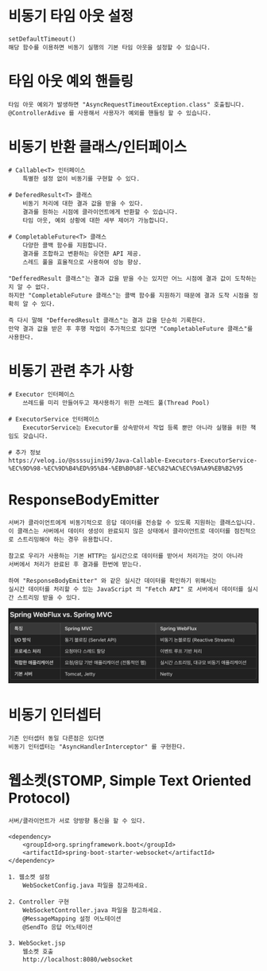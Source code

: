 # 비동기 타임 아웃 설정

    setDefaultTimeout() 
    해당 함수를 이용하면 비동기 실행의 기본 타임 아웃을 설정할 수 있습니다.

# 타임 아웃 예외 핸들링
    타임 아웃 예외가 발생하면 "AsyncRequestTimeoutException.class" 호출됩니다.
    @ControllerAdive 를 사용해서 사용자가 예외를 핸들링 할 수 있습니다.

# 비동기 반환 클래스/인터페이스

    # Callable<T> 인터페이스
        특별한 설정 없이 비동기를 구현할 수 있다.

    # DeferedResult<T> 클래스
        비동기 처리에 대한 결과 값을 받을 수 있다.
        결과를 원하는 시점에 클라이언트에게 반환할 수 있습니다.
        타임 아웃, 예외 상황에 대한 세부 제어가 가능합니다.

    # CompletableFuture<T> 클래스
        다양한 콜백 함수를 지원합니다.
        결과를 조합하고 변환하는 유연한 API 제공.
        스레드 풀을 효율적으로 사용하여 성능 향상.

    "DefferedResult 클래스"는 결과 값을 받을 수는 있지만 어느 시점에 결과 값이 도착하는지 알 수 없다.
    하지만 "CompletableFuture 클래스"는 콜백 함수를 지원하기 때문에 결과 도착 시점을 정확히 알 수 있다.

    즉 다시 말해 "DefferedResult 클래스"는 결과 값을 단순히 기록한다.
    만약 결과 값을 받은 후 후행 작업이 추가적으로 있다면 "CompletableFuture 클래스"를 사용한다.
    

# 비동기 관련 추가 사항

    # Executor 인터페이스
        쓰레드를 미리 만들어두고 재사용하기 위한 쓰레드 풀(Thread Pool)

    # ExecutorService 인터페이스
        ExecutorService는 Executor를 상속받아서 작업 등록 뿐만 아니라 실행을 위한 책임도 갖습니다.

    # 추가 정보
    https://velog.io/@ssssujini99/Java-Callable-Executors-ExecutorService-%EC%9D%98-%EC%9D%B4%ED%95%B4-%EB%B0%8F-%EC%82%AC%EC%9A%A9%EB%B2%95

# ResponseBodyEmitter

    서버가 클라이언트에게 비동기적으로 응답 데이터를 전송할 수 있도록 지원하는 클래스입니다. 
    이 클래스는 서버에서 데이터 생성이 완료되지 않은 상태에서 클라이언트로 데이터를 점진적으로 스트리밍해야 하는 경우 유용합니다.

    참고로 우리가 사용하는 기본 HTTP는 실시간으로 데이터를 받어서 처리가는 것이 아니라
    서버에서 처리가 완료된 후 결과를 한번에 받는다.

    하여 "ResponseBodyEmitter" 와 같은 실시간 데이터를 확인하기 위해서는
    실시간 데이터를 처리할 수 있는 JavaScript 의 "Fetch API" 로 서버에서 데이터를 실시간 스트리밍 받을 수 있다.

![springflux.png](src/main/resources/templates/springflux.png)

# 비동기 인터셉터

    기존 인터셉터 동일 다른점은 있다면 
    비동기 인터셉터는 "AsyncHandlerInterceptor" 를 구현한다.

# 웹소켓(STOMP, Simple Text Oriented Protocol)

    서버/클라이언트가 서로 양방향 통신을 할 수 있다.

    <dependency>
        <groupId>org.springframework.boot</groupId>
        <artifactId>spring-boot-starter-websocket</artifactId>
    </dependency>

    1. 웹소켓 설정
        WebSocketConfig.java 파일을 참고하세요.

    2. Controller 구현
        WebSocketController.java 파일을 참고하세요.
        @MessageMapping 설정 어노테이션
        @SendTo 응답 어노테이션

    3. WebSocket.jsp
        웹소켓 호출
        http://localhost:8080/websocket
        
    


    
